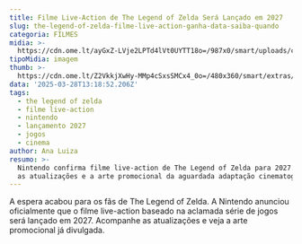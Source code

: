 ```yaml
---
title: Filme Live-Action de The Legend of Zelda Será Lançado em 2027
slug: the-legend-of-zelda-filme-live-action-ganha-data-saiba-quando
categoria: FILMES
midia: >-
  https://cdn.ome.lt/ayGxZ-LVje2LPTd4lVt0UYTT18o=/987x0/smart/uploads/conteudo/fotos/OMELETE_CAPA_-_2025-03-28T101132.296.png
tipoMidia: imagem
thumb: >-
  https://cdn.ome.lt/Z2VkkjXwHy-MMp4cSxsSMCx4_0o=/480x360/smart/extras/conteudos/omelete_THUMB_-_2025-03-28T101119.384.png
data: '2025-03-28T13:18:52.206Z'
tags:
  - the legend of zelda
  - filme live-action
  - nintendo
  - lançamento 2027
  - jogos
  - cinema
author: Ana Luiza
resumo: >-
  Nintendo confirma filme live-action de The Legend of Zelda para 2027. Confira
  as atualizações e a arte promocional da aguardada adaptação cinematográfica.
---
```


A espera acabou para os fãs de The Legend of Zelda. A Nintendo anunciou oficialmente que o filme live-action baseado na aclamada série de jogos será lançado em 2027. Acompanhe as atualizações e veja a arte promocional já divulgada.

![Imagem da notícia](data:image/png;base64,iVBORw0KGgoAAAANSUhEUgAAAAEAAAABCAQAAAC1HAwCAAAAC0lEQVR42mNkYAAAAAYAAjCB0C8AAAAASUVORK5CYII=)
